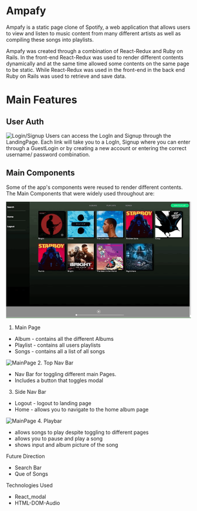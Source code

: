 # Ampafy
Ampafy is a static page clone of Spotify, a web application that allows users to view and listen to music content from many different artists as well as compiling these songs into playlists.

Ampafy was created through a combination of React-Redux and Ruby on Rails. In the front-end React-Redux was used to render different contents dynamically and at the same time allowed some contents on the same page to be static. While React-Redux was used in the front-end in the back end Ruby on Rails was used to retrieve and save data.

# Main Features

## User Auth
![Login/Signup](/screenshot/Login.gif)
Users can access the LogIn and Signup through the LandingPage.
Each link will take you to a LogIn, Signup where you can enter through a GuestLogin or by creating a new account or entering the correct username/ password combination.

## Main Components
Some of the app's components were reused to render different contents. The Main Components that were widely used throughout are:

![MainPage](/screenshot/mainpage_toggling.gif)
1. Main Page
 * Album - contains all the different Albums
 * Playlist - contains all users playlists
 * Songs - contains all a list of all songs

![MainPage](/screenshot/Creating_Playlist.gif)
2. Top Nav Bar
 * Nav Bar for toggling different main Pages.
 * Includes a button that toggles modal


3. Side Nav Bar
 * Logout - logout to landing page
 * Home - allows you to navigate to the home album page

![MainPage](/screenshot/Creating_Playlist.gif)
4. Playbar
 * allows songs to play despite toggling to different pages
 * allows you to pause and play a song
 * shows input and album picture of the song


Future Direction

 *  Search Bar
 *  Que of Songs

Technologies Used
 *  React_modal
 *  HTML-DOM-Audio
